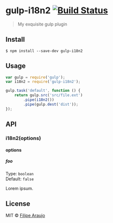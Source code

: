 # gulp-i18n2 [![Build Status](https://travis-ci.org/filaraujo/gulp-i18n2.svg?branch=master)](https://travis-ci.org/filaraujo/gulp-i18n2)

> My exquisite gulp plugin


## Install

```
$ npm install --save-dev gulp-i18n2
```


## Usage

```js
var gulp = require('gulp');
var i18n2 = require('gulp-i18n2');

gulp.task('default', function () {
	return gulp.src('src/file.ext')
		.pipe(i18n2())
		.pipe(gulp.dest('dist'));
});
```


## API

### i18n2(options)

#### options

##### foo

Type: `boolean`  
Default: `false`

Lorem ipsum.


## License

MIT © [Filipe Araujo](https://github.com/filaraujo)
